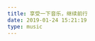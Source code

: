 ```yaml
---
title: 享受一下音乐，继续前行
date: 2019-01-24 15:21:19
type: music
---
```

<br>
<br>
<!--音乐-->
<link rel="stylesheet" href="../assets/css/APlayer.min.css">
<div id="aplayer" style="z-index:9999;"></div>
<script src="../assets/js/APlayer.min.js"></script>
<script>
const ap = new APlayer({
    container: document.getElementById('aplayer'),
    fixed: true,
    autoplay: true,
    theme: '#FADFA3',
    loop: 'all',
    preload: 'auto',
    mutex: true,
    volume: 0.7,
    lrcType: 3,
    listFolded: true,
    listMaxHeight: '90px',
    audio: [
        {
        name: '光年之外',
        artist: '邓紫棋',
        url: 'http://211.97.73.143/amobile.music.tc.qq.com/C400002E3MtF0IAMMY.m4a?guid=8175895576&vkey=9C67BB27E1ADFE32D19C0FC6AA22EAD7F2C84EAFFFD58CF1AF182E387E8B34E57139671A1466C1F7D298277B0892482606CF1B9BAA2148D7&uin=0&fromtag=66',
        cover: '//y.gtimg.cn/music/photo_new/T002R300x300M000001mTkmb4GJlh4.jpg?max_age=2592000',
        lrc: '',
        theme: '#ebd0c2',
        },
		{
        name: '泡沫',
        artist: '邓紫棋',
        url: 'http://211.97.73.153/amobile.music.tc.qq.com/C400000ryYx71hFmdF.m4a?guid=8175895576&vkey=ADC07B11770B33AC0FDDDEF8EFA154E4E5EB27AA131CEEEB0E69C4BC96CEABBBFCA8EFE13A791A9CBA87D333EB0AA219103E5B994631BEFF&uin=0&fromtag=66',
        cover: '//y.gtimg.cn/music/photo_new/T002R300x300M000002YFufr4bXZyI.jpg?max_age=2592000',
        lrc:'https://raw.githubusercontent.com/lawlite19/Blog-Back-Up/master/music/Passenger%20-%20Golden%20Leaves.lrc',
        theme: '#ebd0c2',
        },
		{
        name: '告白气球',
        artist: '周杰伦',
        url: 'http://211.97.73.153/amobile.music.tc.qq.com/C400003OUlho2HcRHC.m4a?guid=8175895576&vkey=1A4755C95FEB227BD3BA80B40596740818D91A05B40E0910B50B21E33275794B9D51B9A0795FF86C9835F41B9BA80318770514F5FF7A2583&uin=0&fromtag=66',
        cover: 'https://y.gtimg.cn/music/photo_new/T002R300x300M000003RMaRI1iFoYd.jpg?max_age=2592000',
        lrc: 'https://raw.githubusercontent.com/lawlite19/Blog-Back-Up/master/music/Ed%20Sheeran%20-%20Photograph.lrc',
        theme: '#ebd0c2',
        },
        {
        name: '一路向北',
        artist: '周杰伦',
        url: 'http://211.97.73.153/amobile.music.tc.qq.com/C400002FacGn0dkEuR.m4a?guid=8175895576&vkey=DEF28ABBD3CFB0C3277F90DDBAD9CD71A8F3499C807CFC5AE5DC2B589EF33A9FAA13DDDA6EF0FEE1780C1BC02665C2AAFC3D739191BD752A&uin=0&fromtag=66',
        cover: 'https://y.gtimg.cn/music/photo_new/T002R300x300M000002MAeob3zLXwZ.jpg?max_age=2592000',
        lrc: 'https://raw.githubusercontent.com/lawlite19/Blog-Back-Up/master/music/Adam%20Lambert%20-%20Ghost%20Town.lrc',
        theme: '#ebd0c2',
        },
		{
        name: '搁浅',
        artist: '周杰伦',
        url: 'http://157.255.154.150/amobile.music.tc.qq.com/C400001Bbywq2gicae.m4a?guid=8175895576&vkey=0E26832F27B453019B162DEF5C2D13E438723D903253D54C57B32AB20C3824531FDA7C99DD75DB54FA55AF5D0C1EF9F00CE4AAC5051E2DF3&uin=0&fromtag=66',
        cover: 'https://y.gtimg.cn/music/photo_new/T002R300x300M000003DFRzD192KKD.jpg?max_age=2592000',
        lrc: '',
        theme: '#ebd0c2',
        },
    ]
});
</script>
